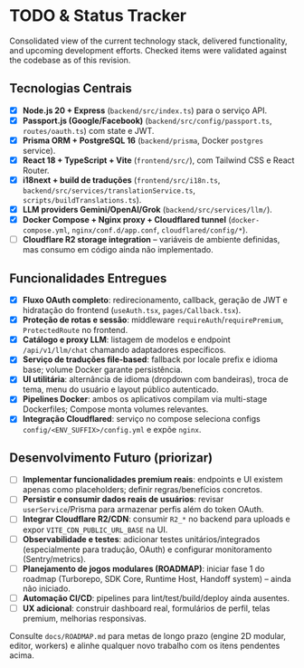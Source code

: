 # TODO & Status Tracker

Consolidated view of the current technology stack, delivered functionality, and upcoming development efforts. Checked items were validated against the codebase as of this revision.

## Tecnologias Centrais

- [x] **Node.js 20 + Express** (`backend/src/index.ts`) para o serviço API.
- [x] **Passport.js (Google/Facebook)** (`backend/src/config/passport.ts`, `routes/oauth.ts`) com state e JWT.
- [x] **Prisma ORM + PostgreSQL 16** (`backend/prisma`, Docker `postgres` service).
- [x] **React 18 + TypeScript + Vite** (`frontend/src/`), com Tailwind CSS e React Router.
- [x] **i18next + build de traduções** (`frontend/src/i18n.ts`, `backend/src/services/translationService.ts`, `scripts/buildTranslations.ts`).
- [x] **LLM providers Gemini/OpenAI/Grok** (`backend/src/services/llm/`).
- [x] **Docker Compose + Nginx proxy + Cloudflared tunnel** (`docker-compose.yml`, `nginx/conf.d/app.conf`, `cloudflared/config/*`).
- [ ] **Cloudflare R2 storage integration** – variáveis de ambiente definidas, mas consumo em código ainda não implementado.

## Funcionalidades Entregues

- [x] **Fluxo OAuth completo**: redirecionamento, callback, geração de JWT e hidratação do frontend (`useAuth.tsx`, `pages/Callback.tsx`).
- [x] **Proteção de rotas e sessão**: middleware `requireAuth`/`requirePremium`, `ProtectedRoute` no frontend.
- [x] **Catálogo e proxy LLM**: listagem de modelos e endpoint `/api/v1/llm/chat` chamando adaptadores específicos.
- [x] **Serviço de traduções file-based**: fallback por locale prefix e idioma base; volume Docker garante persistência.
- [x] **UI utilitária**: alternância de idioma (dropdown com bandeiras), troca de tema, menu do usuário e layout público autenticado.
- [x] **Pipelines Docker**: ambos os aplicativos compilam via multi-stage Dockerfiles; Compose monta volumes relevantes.
- [x] **Integração Cloudflared**: serviço no compose seleciona configs `config/<ENV_SUFFIX>/config.yml` e expõe `nginx`.

## Desenvolvimento Futuro (priorizar)

- [ ] **Implementar funcionalidades premium reais**: endpoints e UI existem apenas como placeholders; definir regras/benefícios concretos.
- [ ] **Persistir e consumir dados reais de usuários**: revisar `userService`/Prisma para armazenar perfis além do token OAuth.
- [ ] **Integrar Cloudflare R2/CDN**: consumir `R2_*` no backend para uploads e expor `VITE_CDN_PUBLIC_URL_BASE` na UI.
- [ ] **Observabilidade e testes**: adicionar testes unitários/integrados (especialmente para tradução, OAuth) e configurar monitoramento (Sentry/metrics).
- [ ] **Planejamento de jogos modulares (ROADMAP)**: iniciar fase 1 do roadmap (Turborepo, SDK Core, Runtime Host, Handoff system) – ainda não iniciado.
- [ ] **Automação CI/CD**: pipelines para lint/test/build/deploy ainda ausentes.
- [ ] **UX adicional**: construir dashboard real, formulários de perfil, telas premium, melhorias responsivas.

Consulte `docs/ROADMAP.md` para metas de longo prazo (engine 2D modular, editor, workers) e alinhe qualquer novo trabalho com os itens pendentes acima.